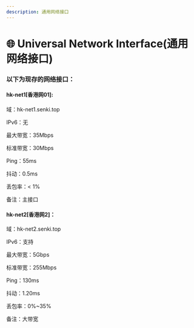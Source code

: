 ```yaml
---
description: 通用网络接口
---
```


# 🌐 Universal Network Interface(通用网络接口)

### 以下为现存的网络接口：

#### hk-net1\[香港网01]:

域：hk-net1.senki.top

IPv6：无

最大带宽：35Mbps

标准带宽：30Mbps

Ping：55ms

抖动：0.5ms

丢包率：< 1%

备注：主接口

#### hk-net2\[香港网2]：

域：hk-net2.senki.top

IPv6：支持

最大带宽：5Gbps

标准带宽：255Mbps

Ping：130ms

抖动：1.20ms

丢包率：0%\~35%

备注：大带宽
